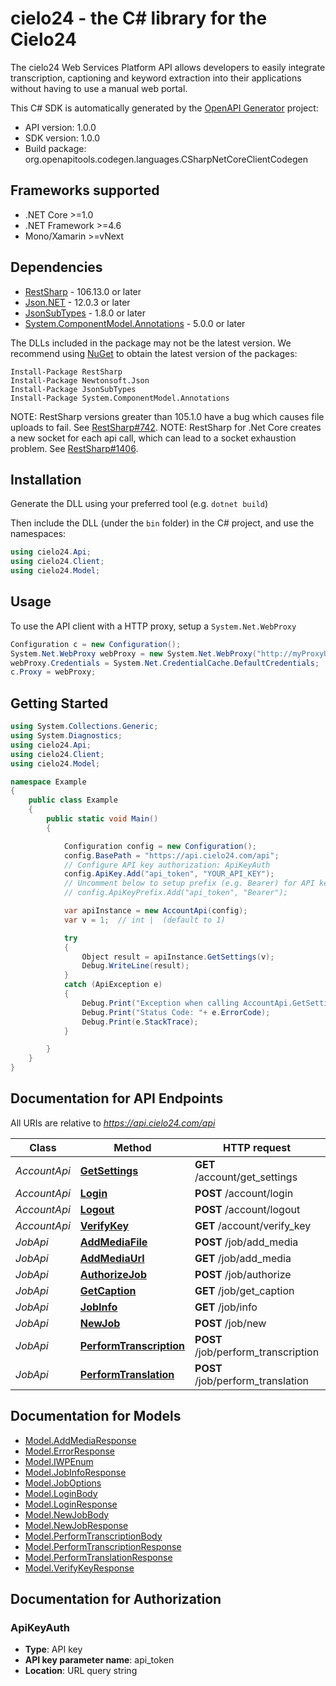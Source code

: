 # cielo24 - the C# library for the Cielo24

The cielo24 Web Services Platform API allows developers to easily integrate transcription, captioning and keyword extraction into their applications without having to use a manual web portal.

This C# SDK is automatically generated by the [OpenAPI Generator](https://openapi-generator.tech) project:

- API version: 1.0.0
- SDK version: 1.0.0
- Build package: org.openapitools.codegen.languages.CSharpNetCoreClientCodegen

<a name="frameworks-supported"></a>
## Frameworks supported
- .NET Core >=1.0
- .NET Framework >=4.6
- Mono/Xamarin >=vNext

<a name="dependencies"></a>
## Dependencies

- [RestSharp](https://www.nuget.org/packages/RestSharp) - 106.13.0 or later
- [Json.NET](https://www.nuget.org/packages/Newtonsoft.Json/) - 12.0.3 or later
- [JsonSubTypes](https://www.nuget.org/packages/JsonSubTypes/) - 1.8.0 or later
- [System.ComponentModel.Annotations](https://www.nuget.org/packages/System.ComponentModel.Annotations) - 5.0.0 or later

The DLLs included in the package may not be the latest version. We recommend using [NuGet](https://docs.nuget.org/consume/installing-nuget) to obtain the latest version of the packages:
```
Install-Package RestSharp
Install-Package Newtonsoft.Json
Install-Package JsonSubTypes
Install-Package System.ComponentModel.Annotations
```

NOTE: RestSharp versions greater than 105.1.0 have a bug which causes file uploads to fail. See [RestSharp#742](https://github.com/restsharp/RestSharp/issues/742).
NOTE: RestSharp for .Net Core creates a new socket for each api call, which can lead to a socket exhaustion problem. See [RestSharp#1406](https://github.com/restsharp/RestSharp/issues/1406).

<a name="installation"></a>
## Installation
Generate the DLL using your preferred tool (e.g. `dotnet build`)

Then include the DLL (under the `bin` folder) in the C# project, and use the namespaces:
```csharp
using cielo24.Api;
using cielo24.Client;
using cielo24.Model;
```
<a name="usage"></a>
## Usage

To use the API client with a HTTP proxy, setup a `System.Net.WebProxy`
```csharp
Configuration c = new Configuration();
System.Net.WebProxy webProxy = new System.Net.WebProxy("http://myProxyUrl:80/");
webProxy.Credentials = System.Net.CredentialCache.DefaultCredentials;
c.Proxy = webProxy;
```

<a name="getting-started"></a>
## Getting Started

```csharp
using System.Collections.Generic;
using System.Diagnostics;
using cielo24.Api;
using cielo24.Client;
using cielo24.Model;

namespace Example
{
    public class Example
    {
        public static void Main()
        {

            Configuration config = new Configuration();
            config.BasePath = "https://api.cielo24.com/api";
            // Configure API key authorization: ApiKeyAuth
            config.ApiKey.Add("api_token", "YOUR_API_KEY");
            // Uncomment below to setup prefix (e.g. Bearer) for API key, if needed
            // config.ApiKeyPrefix.Add("api_token", "Bearer");

            var apiInstance = new AccountApi(config);
            var v = 1;  // int |  (default to 1)

            try
            {
                Object result = apiInstance.GetSettings(v);
                Debug.WriteLine(result);
            }
            catch (ApiException e)
            {
                Debug.Print("Exception when calling AccountApi.GetSettings: " + e.Message );
                Debug.Print("Status Code: "+ e.ErrorCode);
                Debug.Print(e.StackTrace);
            }

        }
    }
}
```

<a name="documentation-for-api-endpoints"></a>
## Documentation for API Endpoints

All URIs are relative to *https://api.cielo24.com/api*

Class | Method | HTTP request | Description
------------ | ------------- | ------------- | -------------
*AccountApi* | [**GetSettings**](docs/AccountApi.md#getsettings) | **GET** /account/get_settings | 
*AccountApi* | [**Login**](docs/AccountApi.md#login) | **POST** /account/login | 
*AccountApi* | [**Logout**](docs/AccountApi.md#logout) | **POST** /account/logout | 
*AccountApi* | [**VerifyKey**](docs/AccountApi.md#verifykey) | **GET** /account/verify_key | 
*JobApi* | [**AddMediaFile**](docs/JobApi.md#addmediafile) | **POST** /job/add_media | 
*JobApi* | [**AddMediaUrl**](docs/JobApi.md#addmediaurl) | **GET** /job/add_media | 
*JobApi* | [**AuthorizeJob**](docs/JobApi.md#authorizejob) | **POST** /job/authorize | 
*JobApi* | [**GetCaption**](docs/JobApi.md#getcaption) | **GET** /job/get_caption | 
*JobApi* | [**JobInfo**](docs/JobApi.md#jobinfo) | **GET** /job/info | 
*JobApi* | [**NewJob**](docs/JobApi.md#newjob) | **POST** /job/new | 
*JobApi* | [**PerformTranscription**](docs/JobApi.md#performtranscription) | **POST** /job/perform_transcription | 
*JobApi* | [**PerformTranslation**](docs/JobApi.md#performtranslation) | **POST** /job/perform_translation | 


<a name="documentation-for-models"></a>
## Documentation for Models

 - [Model.AddMediaResponse](docs/AddMediaResponse.md)
 - [Model.ErrorResponse](docs/ErrorResponse.md)
 - [Model.IWPEnum](docs/IWPEnum.md)
 - [Model.JobInfoResponse](docs/JobInfoResponse.md)
 - [Model.JobOptions](docs/JobOptions.md)
 - [Model.LoginBody](docs/LoginBody.md)
 - [Model.LoginResponse](docs/LoginResponse.md)
 - [Model.NewJobBody](docs/NewJobBody.md)
 - [Model.NewJobResponse](docs/NewJobResponse.md)
 - [Model.PerformTranscriptionBody](docs/PerformTranscriptionBody.md)
 - [Model.PerformTranscriptionResponse](docs/PerformTranscriptionResponse.md)
 - [Model.PerformTranslationResponse](docs/PerformTranslationResponse.md)
 - [Model.VerifyKeyResponse](docs/VerifyKeyResponse.md)


<a name="documentation-for-authorization"></a>
## Documentation for Authorization

<a name="ApiKeyAuth"></a>
### ApiKeyAuth

- **Type**: API key
- **API key parameter name**: api_token
- **Location**: URL query string

